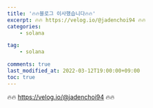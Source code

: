 ```yaml
---
title: '🔥🔥블로그 이사했습니다🔥🔥'
excerpt: 🔥🔥 https://velog.io/@jadenchoi94 🔥🔥
categories:
    - solana

tag:
    - solana

comments: true
last_modified_at: 2022-03-12T19:00:00+09:00
toc: true
---
```



🔥🔥 https://velog.io/@jadenchoi94 🔥🔥